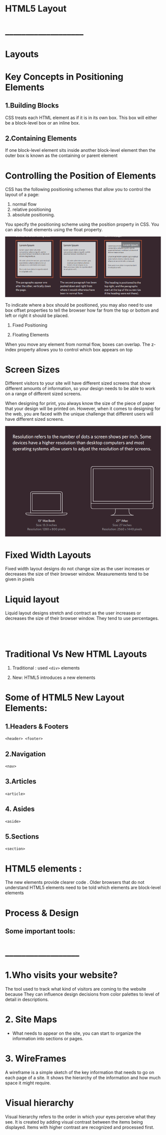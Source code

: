 

# HTML5 Layout

# ___________________

# Layouts

# Key Concepts in Positioning Elements

  ## 1.Building Blocks
CSS treats each HTML element as if it is in its
own box. This box will either be a block-level
box or an inline box.

## 2.Containing Elements
If one block-level element sits inside another
block-level element then the outer box is
known as the containing or parent element


# Controlling the Position of Elements

CSS has the following positioning schemes that allow you to control
the layout of a page:

1. normal flow 
2. relative positioning 
3. absolute positioning. 

You specify the positioning scheme using the position
property in CSS. You can also float elements using the float property.

![](d3.PNG)



To indicate where a box should be positioned, you may also need to use
box offset properties to tell the browser how far from the top or bottom
and left or right it should be placed. 

1. Fixed Positioning 


2. Floating Elements


When you move
any element from
normal flow, boxes
can overlap. The
z-index property
allows you to control
which box appears
on top


# Screen Sizes 

Different visitors to your site will have different sized screens that show
different amounts of information, so your design needs to be able to
work on a range of different sized screens.


When designing for print, you
always know the size of the
piece of paper that your design
will be printed on. However,
when it comes to designing for
the web, you are faced with the
unique challenge that different
users will have different sized
screens. 


![](d4.PNG)

# Fixed Width Layouts 
Fixed width layout
designs do not
change size as the
user increases
or decreases
the size of their
browser window.
Measurements tend
to be given in pixels

# Liquid layout
Liquid layout designs
stretch and contract
as the user increases
or decreases the
size of their browser
window. They tend to
use percentages.
<br><br>
<br><br>


# Traditional Vs New HTML Layouts

1. Traditional :
used `<div>` elements

2. New: HTML5 introduces a new elements 


# Some of HTML5 New Layout Elements:

## 1.Headers & Footers 

`<header> <footer>`

## 2.Navigation

`<nav>`

## 3.Articles

`<article>`

## 4. Asides

`<aside>`

## 5.Sections
`<section>`

# HTML5 elements :

The new elements provide clearer code .
 Older browsers that do not understand HTML5
elements need to be told which elements are
block-level elements


# Process & Design

## Some important tools:

# __________________

# 1.Who visits your website?


The tool used to track what kind of visitors are coming to the website because They can influence design decisions from color
palettes to level of detail in descriptions.


# 2. Site Maps

* What needs to appear
on the site, you can start to organize the
information into sections or pages.

# 3. WireFrames

A wireframe is a simple sketch of the key
information that needs to go on each page of a
site. It shows the hierarchy of the information
and how much space it might require.

# Visual hierarchy

Visual hierarchy refers to the order in which your eyes perceive what
they see. It is created by adding visual contrast between the items being
displayed. Items with higher contrast are recognized and processed first.



